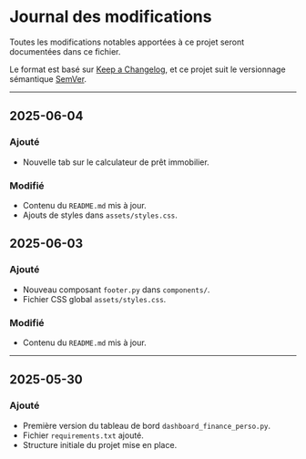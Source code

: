 # Journal des modifications

Toutes les modifications notables apportées à ce projet seront documentées dans ce fichier.

Le format est basé sur [Keep a Changelog](https://keepachangelog.com/fr/1.0.0/), et ce projet suit le versionnage sémantique [SemVer](https://semver.org/lang/fr/).

---

## 2025-06-04

### Ajouté

- Nouvelle tab sur le calculateur de prêt immobilier.

### Modifié

- Contenu du `README.md` mis à jour.
- Ajouts de styles dans `assets/styles.css`.

## 2025-06-03

### Ajouté

- Nouveau composant `footer.py` dans `components/`.
- Fichier CSS global `assets/styles.css`.

### Modifié

- Contenu du `README.md` mis à jour.

---

## 2025-05-30

### Ajouté

- Première version du tableau de bord `dashboard_finance_perso.py`.
- Fichier `requirements.txt` ajouté.
- Structure initiale du projet mise en place.
